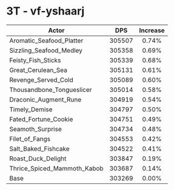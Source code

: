 # 3T - vf-yshaarj
| Actor | DPS | Increase |
|---|:---:|:---:|
|Aromatic_Seafood_Platter|305507|0.74%|
|Sizzling_Seafood_Medley|305358|0.69%|
|Feisty_Fish_Sticks|305339|0.68%|
|Great_Cerulean_Sea|305131|0.61%|
|Revenge_Served_Cold|305089|0.60%|
|Thousandbone_Tongueslicer|305014|0.58%|
|Draconic_Augment_Rune|304919|0.54%|
|Timely_Demise|304797|0.50%|
|Fated_Fortune_Cookie|304751|0.49%|
|Seamoth_Surprise|304734|0.48%|
|Filet_of_Fangs|304553|0.42%|
|Salt_Baked_Fishcake|304522|0.41%|
|Roast_Duck_Delight|303847|0.19%|
|Thrice_Spiced_Mammoth_Kabob|303687|0.14%|
|Base|303269|0.00%|
